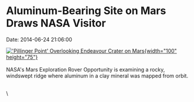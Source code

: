Aluminum-Bearing Site on Mars Draws NASA Visitor
================================================

Date: 2014-06-24 21:06:00

[![\'Pillinger Point\' Overlooking Endeavour Crater on
Mars](http://www.jpl.nasa.gov/images/mer/2014-06-24/pia18393-226.jpg){width="100"
height="75"}](http://www.jpl.nasa.gov/news/news.php?release=2014-201&rn=news.xml&rst=4186)\
\
NASA\'s Mars Exploration Rover Opportunity is examining a rocky,
windswept ridge where aluminum in a clay mineral was mapped from orbit.

\
\
